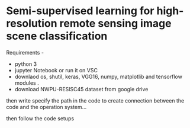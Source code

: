 # Semi-supervised learning for high-resolution remote sensing image scene classification

 Requirements -
 
- python 3 
- jupyter Notebook or run it on VSC
- downlaod os, shutil, keras, VGG16, numpy, matplotlib and tensorflow modules .
- download NWPU-RESISC45 dataset from google drive

 then write  specify the path in the code to create connection between the code 
 and the operation system...
 
 then follow the code setups 







